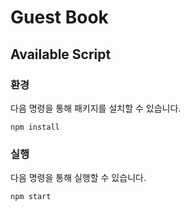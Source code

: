 # Guest Book 


## Available Script


### 환경

다음 명령을 통해 패키지를 설치할 수 있습니다.

```
npm install
```

### 실행

다음 명령을 통해 실행할 수 있습니다.

```
npm start
```


